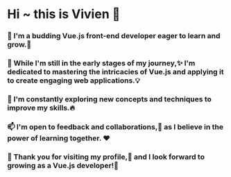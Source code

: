 # Hi ~ this is Vivien 👋

<!--
**yoguoer/yoguoer** is a ✨ _special_ ✨ repository because its `README.md` (this file) appears on your GitHub profile.

Here are some ideas to get you started:

- 🔭 I’m currently working on ...
- 🌱 I’m currently learning ...
- 👯 I’m looking to collaborate on ...
- 🤔 I’m looking for help with ...
- 💬 Ask me about ...
- 📫 How to reach me: ...
- 😄 Pronouns: ...
- ⚡ Fun fact: ...
-->
### 🌱 I'm a budding Vue.js front-end developer eager to learn and grow.🌱
### 🤔 While I'm still in the early stages of my journey,✨ I'm dedicated to mastering the intricacies of Vue.js and applying it to create engaging web applications.💡
### 🔭 I'm constantly exploring new concepts and techniques to improve my skills.🔥
### 📫 I'm open to feedback and collaborations,🐛 as I believe in the power of learning together. ❤
### 🎉 Thank you for visiting my profile,💫 and I look forward to growing as a Vue.js developer!🚀
